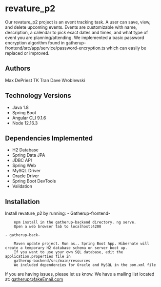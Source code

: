 
revature_p2
========

Our revature_p2 project is an event tracking task. A user can save, view, and delete upcoming events. Events are customizable with name, description, a calendar to pick exact dates and times, and what type 
of event you are planning/attending. We implemented a basic password encryption algorithm found in gatherup-frontend/src/app/service/password-encryption.ts which can easily be replaced or improved. 

Authors
--------

Max DePriest
TK Tran
Dave Wroblewski

Technology Versions
--------
- Java 1.8
- Spring Boot
- Angular CLI 9.1.6
- Node 12.16.3

Dependencies Implemented
-------------------
- H2 Database
- Spring Data JPA
- JDBC API
- Spring Web
- MySQL Driver
- Oracle Driver
- Spring Boot DevTools
- Validation

Installation
------------

Install revature_p2 by running:
    - Gatherup-frontend-

        npm install in the gatherup-backend directory. ng serve. 
        Open a web browser tab to localhost:4200
    
    - gatherup-back-

        Maven update project. Run as.. Spring Boot App. Hibernate will create a temporary H2 database schema on server boot up. 
        If you want to use your own SQL database, edit the application.properties file in 
        gatherup-backend/src/main/resources   
        We included dependencies for Oracle and MySQL in the pom.xml file
        

If you are having issues, please let us know.
We have a mailing list located at: gatherup@fakeEmail.com